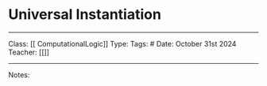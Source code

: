 # Universal Instantiation
___
Class: [[ ComputationalLogic]]
Type: 
Tags: # 
Date: October 31st 2024
Teacher: [[]]
___

Notes: